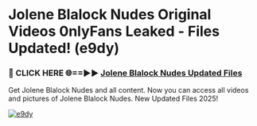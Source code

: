 # Jolene Blalock Nudes Original Videos 0nlyFans Leaked - Files Updated! (e9dy)

<h3>🔴 CLICK HERE 🌐==►► <a href="https://tinyurl.com/52m3yx9h" rel="nofollow">Jolene Blalock Nudes Updated Files</a></h3>

Get Jolene Blalock Nudes and all content. Now you can access all videos and pictures of Jolene Blalock Nudes. New Updated Files 2025!

[![e9dy](https://i.imgur.com/TnHtlc8.gif)](https://tinyurl.com/52m3yx9h)
